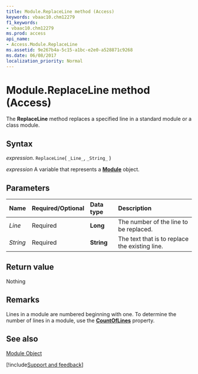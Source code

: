 ```yaml
---
title: Module.ReplaceLine method (Access)
keywords: vbaac10.chm12279
f1_keywords:
- vbaac10.chm12279
ms.prod: access
api_name:
- Access.Module.ReplaceLine
ms.assetid: 9e267b4a-5c15-a1bc-e2e0-a528871c9268
ms.date: 06/08/2017
localization_priority: Normal
---
```



# Module.ReplaceLine method (Access)

The  **ReplaceLine** method replaces a specified line in a standard module or a class module.


## Syntax

_expression_. `ReplaceLine`( `_Line_`, `_String_` )

_expression_ A variable that represents a **[Module](Access.Module.md)** object.


## Parameters



|Name|Required/Optional|Data type|Description|
|:-----|:-----|:-----|:-----|
| _Line_|Required|**Long**|The number of the line to be replaced.|
| _String_|Required|**String**|The text that is to replace the existing line.|

## Return value

Nothing


## Remarks

Lines in a module are numbered beginning with one. To determine the number of lines in a module, use the  **[CountOfLines](Access.Module.CountOfLines.md)** property.


## See also


[Module Object](Access.Module.md)

[!include[Support and feedback](~/includes/feedback-boilerplate.md)]